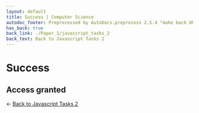 ```yaml
---
layout: default
title: Success | Computer Science
autodoc_footer: Preprocessed by AutoDocs.preprocess 2.5.4 "make back URLs relative" ⓒ Starwort, 2020
has_back: true
back_link: ./Paper_1/javascript_tasks_2
back_text: Back to Javascript Tasks 2
---
```


# Success

## Access granted

← [Back to Javascript Tasks 2](./index.html)
